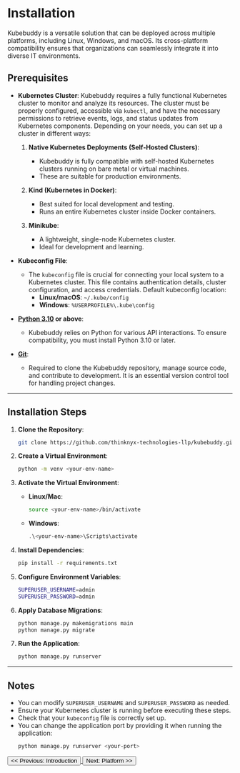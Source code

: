 # Installation

Kubebuddy is a versatile solution that can be deployed across multiple platforms, including Linux, Windows, and macOS. Its cross-platform compatibility ensures that organizations can seamlessly integrate it into diverse IT environments.

## Prerequisites

- **Kubernetes Cluster**: Kubebuddy requires a fully functional Kubernetes cluster to monitor and analyze its resources. The cluster must be properly configured, accessible via `kubectl`, and have the necessary permissions to retrieve events, logs, and status updates from Kubernetes components. Depending on your needs, you can set up a cluster in different ways:

  1. **Native Kubernetes Deployments (Self-Hosted Clusters)**:
     - Kubebuddy is fully compatible with self-hosted Kubernetes clusters running on bare metal or virtual machines.
     - These are suitable for production environments.
  
  2. **Kind (Kubernetes in Docker)**:
     - Best suited for local development and testing.
     - Runs an entire Kubernetes cluster inside Docker containers.

  3. **Minikube**:
     - A lightweight, single-node Kubernetes cluster.
     - Ideal for development and learning.

- **Kubeconfig File**:
  - The `kubeconfig` file is crucial for connecting your local system to a Kubernetes cluster. This file contains authentication details, cluster configuration, and access credentials. Default kubeconfig location:
    - **Linux/macOS**: `~/.kube/config`
    - **Windows**: `%USERPROFILE%\.kube\config`

- **[Python 3.10](https://www.python.org/downloads/) or above**:
  - Kubebuddy relies on Python for various API interactions. To ensure compatibility, you must install Python 3.10 or later.

- **[Git](https://git-scm.com/downloads)**:
  - Required to clone the Kubebuddy repository, manage source code, and contribute to development. It is an essential version control tool for handling project changes.

---

## Installation Steps

1. **Clone the Repository**:
   ```bash
   git clone https://github.com/thinknyx-technologies-llp/kubebuddy.git
   ```

2. **Create a Virtual Environment**:
   ```bash
   python -m venv <your-env-name>
   ```

3. **Activate the Virtual Environment**:

   - **Linux/Mac**:
     ```bash
     source <your-env-name>/bin/activate
     ```
   
   - **Windows**:
     ```powershell
     .\<your-env-name>\Scripts\activate
     ```

4. **Install Dependencies**:
   ```bash
   pip install -r requirements.txt
   ```

5. **Configure Environment Variables**:
   ```bash
   SUPERUSER_USERNAME=admin
   SUPERUSER_PASSWORD=admin
   ```

6. **Apply Database Migrations**:
   ```bash
   python manage.py makemigrations main
   python manage.py migrate
   ```

7. **Run the Application**:
   ```bash
   python manage.py runserver
   ```

---

## Notes

- You can modify `SUPERUSER_USERNAME` and `SUPERUSER_PASSWORD` as needed.
- Ensure your Kubernetes cluster is running before executing these steps.
- Check that your `kubeconfig` file is correctly set up.
- You can change the application port by providing it when running the application:
  ```bash
  python manage.py runserver <your-port>
  ```

<a href="#introduction">
  <button class="btn btn-secondary btn-sm"> << Previous: Introduction </button>
</a>

<a href="#platform">
  <button class="btn btn-primary btn-sm">Next: Platform >> </button>
</a>